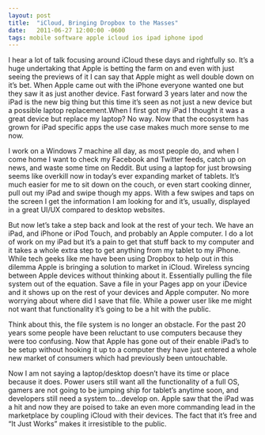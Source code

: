 ```yaml
---
layout: post
title:  "iCloud, Bringing Dropbox to the Masses"
date:   2011-06-27 12:00:00 -0600
tags: mobile software apple icloud ios ipad iphone ipod
---
```

I hear a lot of talk focusing around iCloud these days and rightfully so. It’s a huge undertaking that Apple is betting the farm on and even with just seeing the previews of it I can say that Apple might as well double down on it’s bet. When Apple came out with the iPhone everyone wanted one but they saw it as just another device. Fast forward 3 years later and now the iPad is the new big thing but this time it’s seen as not just a new device but a possible laptop replacement.When I first got my iPad I thought it was a great device but replace my laptop? No way. Now that the ecosystem has grown for iPad specific apps the use case makes much more sense to me now.

I work on a Windows 7 machine all day, as most people do, and when I come home I want to check my Facebook and Twitter feeds, catch up on news, and waste some time on Reddit. But using a laptop for just browsing seems like overkill now in today’s ever expanding market of tablets. It’s much easier for me to sit down on the couch, or even start cooking dinner, pull out my iPad and swipe though my apps. With a few swipes and taps on the screen I get the information I am looking for and it’s, usually, displayed in a great UI/UX compared to desktop websites.

But now let’s take a step back and look at the rest of your tech. We have an iPad, and iPhone or iPod Touch, and probably an Apple computer. I do a lot of work on my iPad but it’s a pain to get that stuff back to my computer and it takes a whole extra step to get anything from my tablet to my iPhone. While tech geeks like me have been using Dropbox to help out in this dilemma Apple is bringing a solution to market in iCloud. Wireless syncing between Apple devices without thinking about it. Essentially pulling the file system out of the equation. Save a file in your Pages app on your iDevice and it shows up on the rest of your devices and Apple computer. No more worrying about where did I save that file. While a power user like me might not want that functionality it’s going to be a hit with the public.

Think about this, the file system is no longer an obstacle. For the past 20 years some people have been reluctant to use computers because they were too confusing. Now that Apple has gone out of their enable iPad’s to be setup without hooking it up to a computer they have just entered a whole new market of consumers which had previously been untouchable.

Now I am not saying a laptop/desktop doesn’t have its time or place because it does. Power users still want all the functionality of a full OS, gamers are not going to be jumping ship for tablet’s anytime soon, and developers still need a system to…develop on. Apple saw that the iPad was a hit and now they are poised to take an even more commanding lead in the marketplace by coupling iCloud with their devices. The fact that it’s free and “It Just Works” makes it irresistible to the public.

